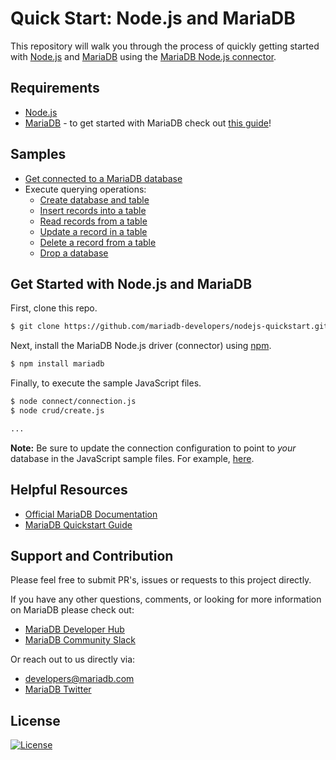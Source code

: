 # Quick Start: Node.js and MariaDB

This repository will walk you through the process of quickly getting started with [Node.js](https://nodejs.org) and [MariaDB](https://github.com/mariadb-developers/mariadb-getting-started) using the [MariaDB Node.js connector](https://github.com/mariadb-corporation/mariadb-connector-nodejs).

## Requirements 

* [Node.js](https://nodejs.org/en/download/)
* [MariaDB](https://mariadb.com) - to get started with MariaDB check out [this guide](https://github.com/mariadb-developers/mariadb-getting-started)!

## Samples

* [Get connected to a MariaDB database](connect/connection.js)
* Execute querying operations: 
    * [Create database and table](crud/create.js) 
    * [Insert records into a table](crud/insert.js)
    * [Read records from a table](crud/read.js)
    * [Update a record in a table](crud/update.js)
    * [Delete a record from a table](crud/delete.js)
    * [Drop a database](crud/drop.js)

## Get Started with Node.js and MariaDB

First, clone this repo.

```bash
$ git clone https://github.com/mariadb-developers/nodejs-quickstart.git
```

Next, install the MariaDB Node.js driver (connector) using [npm](npmjs.com).


```bash
$ npm install mariadb
```

Finally, to execute the sample JavaScript files.

```bash 
$ node connect/connection.js
$ node crud/create.js

...
```

**Note:** Be sure to update the connection configuration to point to _your_ database in the JavaScript sample files. For example, [here](connect/connection.js#L7-L11).

## Helpful Resources

* [Official MariaDB Documentation](https://mariadb.com/docs)
* [MariaDB Quickstart Guide](https://github.com/mariadb-developers/mariadb-getting-started)

## Support and Contribution

Please feel free to submit PR's, issues or requests to this project directly.

If you have any other questions, comments, or looking for more information on MariaDB please check out:

* [MariaDB Developer Hub](https://mariadb.com/developers)
* [MariaDB Community Slack](https://r.mariadb.com/join-community-slack)

Or reach out to us directly via:

* [developers@mariadb.com](mailto:developers@mariadb.com)
* [MariaDB Twitter](https://twitter.com/mariadb)

## License <a name="license"></a>
[![License](https://img.shields.io/badge/License-MIT-blue.svg?style=plastic)](https://opensource.org/licenses/MIT)
